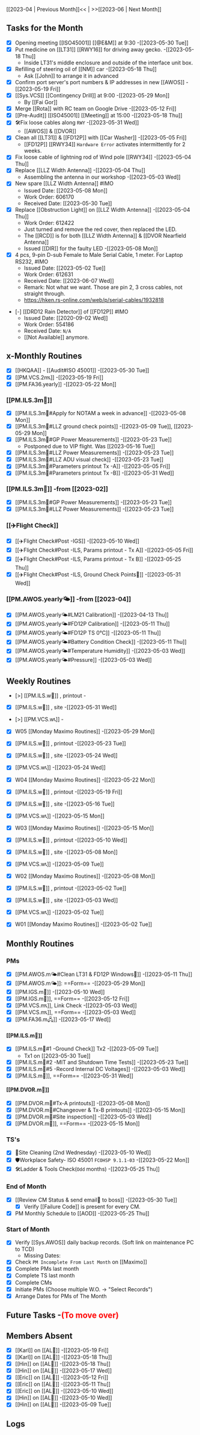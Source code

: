 [[2023-04 | Previous Month]]<< | >>[[2023-06 | Next Month]]
## Tasks for the Month
- [x] Opening meeting [[ISO45001]] [[@E&M]] at 9:30 -[[2023-05-30 Tue]]
- [x] Put medicine on [[LT31]] [[RWY16]] for driving away gecko. -[[2023-05-18 Thu]]
	- Inside LT31's middle enclosure and outside of the interface unit box.
- [x] Refilling of steering oil of [[NM]] car -[[2023-05-18 Thu]]
	- Ask [[John]] to arrange it in advanced
- [x] Confirm port server's port numbers & IP addresses in new [[AWOS]] -[[2023-05-19 Fri]]
- [x] [[Sys.VCS]] [[Contingency Drill]] at 9:00 -[[2023-05-29 Mon]]
	- By [[Fai Gor]]
- [x] Merge [[Rota]] with RC team on Google Drive -[[2023-05-12 Fri]]
- [x] [[Pre-Audit]] [[ISO45001]] [[Meeting]] at 15:00 -[[2023-05-18 Thu]]
- [x] 🛠️Fix loose cables along `RWY` -[[2023-05-31 Wed]]
	- [[AWOS]] & [[DVOR]]
- [x] Clean all [[LT31]] & [[FD12P]] with [[Car Washer]] -[[2023-05-05 Fri]]
	- [[FD12P]] [[RWY34]] `Hardware Error` activates intermittently for 2 weeks.
- [x] Fix loose cable of lightning rod of Wind pole [[RWY34]] -[[2023-05-04 Thu]]
- [x] Replace [[LLZ Width Antenna]] -[[2023-05-04 Thu]]
	- Assembling the antenna in our workshop -[[2023-05-03 Wed]]
- [x] New spare [[LLZ Width Antenna]] #IMO  
	- Issued Date: [[2023-05-08 Mon]]
	- Work Order: 606170
	- Received Date: [[2023-05-30 Tue]]
- [x] Replace [[Obstruction Light]] on [[LLZ Width Antenna]] -[[2023-05-04 Thu]]
	- Work Order: 612422
	- Just turned and remove the red cover, then replaced the LED.
	-   The [[RCD]] is for both [[LLZ Width Antenna]] & [[DVOR Nearfield Antenna]]
	- Issued [[DIR]] for the faulty LED -[[2023-05-08 Mon]]
- [x] 4 pcs, 9-pin D-sub Female to Male Serial Cable, 1 meter. For Laptop RS232, #IMO  
	- Issued Date: [[2023-05-02 Tue]]
	- Work Order: 612631
	- Received Date: [[2023-06-07 Wed]]
	- Remark: Not what we want. Those are pin 2, 3 cross cables, not straight through.
	- https://hken.rs-online.com/web/p/serial-cables/1932818
- [-] [[DRD12 Rain Detector]] of [[FD12P]]  #IMO 
	- Issued Date: [[2020-09-02 Wed]]
	- Work Order: 554186
	- Received Date: `N/A`
	- [[Not Available]] anymore.

## x-Monthly Routines
- [x] [[HKQAA]] - [[Audit#ISO 45001]] -[[2023-05-30 Tue]]
- [x] [[PM.VCS.2m📞]] -[[2023-05-19 Fri]]
- [x] [[PM.FA36.yearly]] -[[2023-05-22 Mon]]
###  [[PM.ILS.3m🛬]]
- [x] [[PM.ILS.3m🛬#Apply for NOTAM a week in advance]] -[[2023-05-08 Mon]]
- [x] [[PM.ILS.3m🛬#LLZ ground check points]] -[[2023-05-09 Tue]], [[2023-05-29 Mon]]
- [x]  [[PM.ILS.3m🛬#GP Power Measurements]] -[[2023-05-23 Tue]]
	- Postponed due to VIP flight. Was [[2023-05-16 Tue]]
- [x] [[PM.ILS.3m🛬#LLZ Power Measurements]] -[[2023-05-23 Tue]]
- [x] [[PM.ILS.3m🛬#LLZ ADU visual check]] -[[2023-05-23 Tue]]
- [x] [[PM.ILS.3m🛬#Parameters printout Tx -A]] -[[2023-05-05 Fri]]
- [x] [[PM.ILS.3m🛬#Parameters printout Tx -B]] -[[2023-05-31 Wed]]
###  [[PM.ILS.3m🛬]] -from [[2023-02]]
- [x]  [[PM.ILS.3m🛬#GP Power Measurements]] -[[2023-05-23 Tue]]
- [x] [[PM.ILS.3m🛬#LLZ Power Measurements]] -[[2023-05-23 Tue]]
### [[✈️Flight Check]]
- [x] [[✈️Flight Check#Post -IGS]] -[[2023-05-10 Wed]]
- [x] [[✈️Flight Check#Post -ILS, Params printout - Tx A]] -[[2023-05-05 Fri]]
- [x] [[✈️Flight Check#Post -ILS, Params printout - Tx B]] -[[2023-05-25 Thu]]
- [x] [[✈️Flight Check#Post -ILS, Ground Check Points🚗]] -[[2023-05-31 Wed]]
###  [[PM.AWOS.yearly🌤️]] -from [[2023-04]]
- [x] [[PM.AWOS.yearly🌤️#LM21 Calibration]] -[[2023-04-13 Thu]]
- [x] [[PM.AWOS.yearly🌤️#FD12P Calibration]] -[[2023-05-11 Thu]]
- [x] [[PM.AWOS.yearly🌤️#FD12P TS 0℃]] -[[2023-05-11 Thu]]
- [x] [[PM.AWOS.yearly🌤️#Battery Condition Check]] -[[2023-05-11 Thu]]
- [x] [[PM.AWOS.yearly🌤️#Temperature Humidity]] -[[2023-05-03 Wed]]
- [x] [[PM.AWOS.yearly🌤️#Pressure]] -[[2023-05-03 Wed]]
## Weekly Routines
- [>] [[PM.ILS.w🛬]] , printout -
- [x] [[PM.ILS.w🛬]] , site -[[2023-05-31 Wed]]
- [>] [[PM.VCS.w📞]] -
- [x] W05 [[Monday Maximo Routines]] -[[2023-05-29 Mon]]
- [x] [[PM.ILS.w🛬]] , printout -[[2023-05-23 Tue]]
- [x] [[PM.ILS.w🛬]] , site -[[2023-05-24 Wed]]
- [x] [[PM.VCS.w📞]] -[[2023-05-24 Wed]]
- [x] W04 [[Monday Maximo Routines]] -[[2023-05-22 Mon]]
- [x] [[PM.ILS.w🛬]] , printout -[[2023-05-19 Fri]]
- [x] [[PM.ILS.w🛬]] , site -[[2023-05-16 Tue]]
- [x] [[PM.VCS.w📞]] -[[2023-05-15 Mon]]
- [x] W03 [[Monday Maximo Routines]] -[[2023-05-15 Mon]]
- [x] [[PM.ILS.w🛬]] , printout -[[2023-05-10 Wed]]
- [x] [[PM.ILS.w🛬]] , site -[[2023-05-08 Mon]]
- [x] [[PM.VCS.w📞]] -[[2023-05-09 Tue]]
- [x] W02 [[Monday Maximo Routines]] -[[2023-05-08 Mon]]
- [x] [[PM.ILS.w🛬]] , printout -[[2023-05-02 Tue]]
- [x] [[PM.ILS.w🛬]] , site -[[2023-05-03 Wed]]
- [x] [[PM.VCS.w📞]] -[[2023-05-02 Tue]]
- [x] W01 [[Monday Maximo Routines]] -[[2023-05-02 Tue]]


## Monthly Routines
### PMs
- [x] [[PM.AWOS.m🌤️#Clean LT31 & FD12P Windows🚚]] -[[2023-05-11 Thu]]
- [x] [[PM.AWOS.m🌤️]]:  ==Form== -[[2023-05-29 Mon]]
- [x] [[PM.IGS.m🛫]] -[[2023-05-10 Wed]]
- [x] [[PM.IGS.m🛫]], ==Form== -[[2023-05-12 Fri]]
- [x] [[PM.VCS.m📞]], Link Check -[[2023-05-03 Wed]]
- [x] [[PM.VCS.m📞]], ==Form== -[[2023-05-03 Wed]]
- [x] [[PM.FA36.m🖧]] -[[2023-05-17 Wed]]
#### [[PM.ILS.m🛬]]
- [x] [[PM.ILS.m🛬#1 -Ground Check]] Tx2 -[[2023-05-09 Tue]]
	- Tx1 on [[2023-05-30 Tue]]
- [x] [[PM.ILS.m🛬#2 -MIT and Shutdown Time Tests]] -[[2023-05-23 Tue]]
- [x] [[PM.ILS.m🛬#5 -Record Internal DC Voltages]] -[[2023-05-03 Wed]]
- [x] [[PM.ILS.m🛬]],  ==Form== -[[2023-05-31 Wed]]
#### [[PM.DVOR.m🧭]]
- [x] [[PM.DVOR.m🧭#Tx-A printouts]] -[[2023-05-08 Mon]]
- [x] [[PM.DVOR.m🧭#Changeover & Tx-B printouts]] -[[2023-05-15 Mon]]
- [x] [[PM.DVOR.m🧭#Site inspection]] -[[2023-05-03 Wed]]
- [x] [[PM.DVOR.m🧭]], ==Form== -[[2023-05-15 Mon]]
### TS's
- [x] 🧹Site Cleaning (2nd Wednesday) -[[2023-05-10 Wed]]
- [x] 🛡️Workplace Safety- ISO 45001 `FCOHSP 9.1.1-03` -[[2023-05-22 Mon]]
- [x] 🛠️Ladder & Tools Check(`Odd` months) -[[2023-05-25 Thu]]
### End of Month
- [x] [[Review CM Status & send email📧 to boss]] -[[2023-05-30 Tue]]
	- [x] Verify [[Failure Code]] is present for every CM.
- [x] PM Monthly Schedule to [[AOD]] -[[2023-05-25 Thu]]
### Start of Month
- [x] Verify [[Sys.AWOS]] daily backup records. (Soft link on maintenance PC to TCD)
	- Missing Dates: 
- [x] Check `PM Incomplete From Last Month` on [[Maximo]]
- [x] Complete PMs last month
- [x] Complete TS last month
- [x] Complete CMs
- [x] Initiate PMs (Choose multiple W.O. -> "Select Records")
- [x] Arrange Dates for PMs of The Month
## Future Tasks -<span style='color: red'>(To move over)</span>
## Members Absent
- [x] [[Karl]] on [[AL🎉]] -[[2023-05-19 Fri]]
- [x] [[Karl]] on [[AL🎉]] -[[2023-05-18 Thu]]
- [x] [[Hin]] on [[AL🎉]] -[[2023-05-18 Thu]]
- [x] [[Hin]] on [[AL🎉]] -[[2023-05-17 Wed]]
- [x] [[Eric]] on [[AL🎉]] -[[2023-05-12 Fri]]
- [x] [[Eric]] on [[AL🎉]] -[[2023-05-11 Thu]]
- [x] [[Eric]] on [[AL🎉]] -[[2023-05-10 Wed]]
- [x] [[Hin]] on [[AL🎉]] -[[2023-05-10 Wed]]
- [x] [[Hin]] on [[AL🎉]] -[[2023-05-09 Tue]]
## Logs
